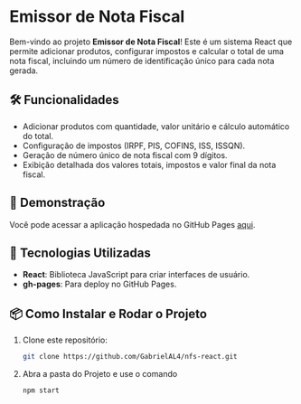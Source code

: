 # Emissor de Nota Fiscal

Bem-vindo ao projeto **Emissor de Nota Fiscal**! Este é um sistema React que permite adicionar produtos, configurar impostos e calcular o total de uma nota fiscal, incluindo um número de identificação único para cada nota gerada.

## 🛠 Funcionalidades

- Adicionar produtos com quantidade, valor unitário e cálculo automático do total.
- Configuração de impostos (IRPF, PIS, COFINS, ISS, ISSQN).
- Geração de número único de nota fiscal com 9 dígitos.
- Exibição detalhada dos valores totais, impostos e valor final da nota fiscal.

## 🚀 Demonstração

Você pode acessar a aplicação hospedada no GitHub Pages [aqui](https://gabrielal4.github.io/nfs-react/).

## 🧰 Tecnologias Utilizadas

- **React**: Biblioteca JavaScript para criar interfaces de usuário.
- **gh-pages**: Para deploy no GitHub Pages.

## 📦 Como Instalar e Rodar o Projeto

1. Clone este repositório:
   ```bash
   git clone https://github.com/GabrielAL4/nfs-react.git
2. Abra a pasta do Projeto e use o comando
   ```bash
   npm start

